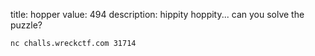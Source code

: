 title: hopper
value: 494
description: hippity hoppity... can you solve the puzzle?

`nc challs.wreckctf.com 31714`
